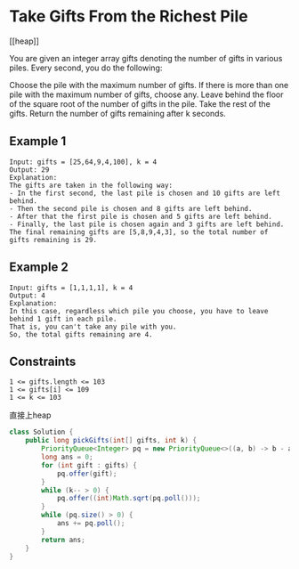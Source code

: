 # Take Gifts From the Richest Pile

[[heap]]

You are given an integer array gifts denoting the number of gifts in various piles. Every second, you do the following:

Choose the pile with the maximum number of gifts.
If there is more than one pile with the maximum number of gifts, choose any.
Leave behind the floor of the square root of the number of gifts in the pile. Take the rest of the gifts.
Return the number of gifts remaining after k seconds.

## Example 1

```text
Input: gifts = [25,64,9,4,100], k = 4
Output: 29
Explanation: 
The gifts are taken in the following way:
- In the first second, the last pile is chosen and 10 gifts are left behind.
- Then the second pile is chosen and 8 gifts are left behind.
- After that the first pile is chosen and 5 gifts are left behind.
- Finally, the last pile is chosen again and 3 gifts are left behind.
The final remaining gifts are [5,8,9,4,3], so the total number of gifts remaining is 29.
```

## Example 2

```text
Input: gifts = [1,1,1,1], k = 4
Output: 4
Explanation: 
In this case, regardless which pile you choose, you have to leave behind 1 gift in each pile. 
That is, you can't take any pile with you. 
So, the total gifts remaining are 4.
```

## Constraints

```text
1 <= gifts.length <= 103
1 <= gifts[i] <= 109
1 <= k <= 103
```

直接上heap

```java
class Solution {
    public long pickGifts(int[] gifts, int k) {
        PriorityQueue<Integer> pq = new PriorityQueue<>((a, b) -> b - a);
        long ans = 0;
        for (int gift : gifts) {
            pq.offer(gift);
        }
        while (k-- > 0) {
            pq.offer((int)Math.sqrt(pq.poll()));
        }
        while (pq.size() > 0) {
            ans += pq.poll();
        }
        return ans;
    }
}
```
